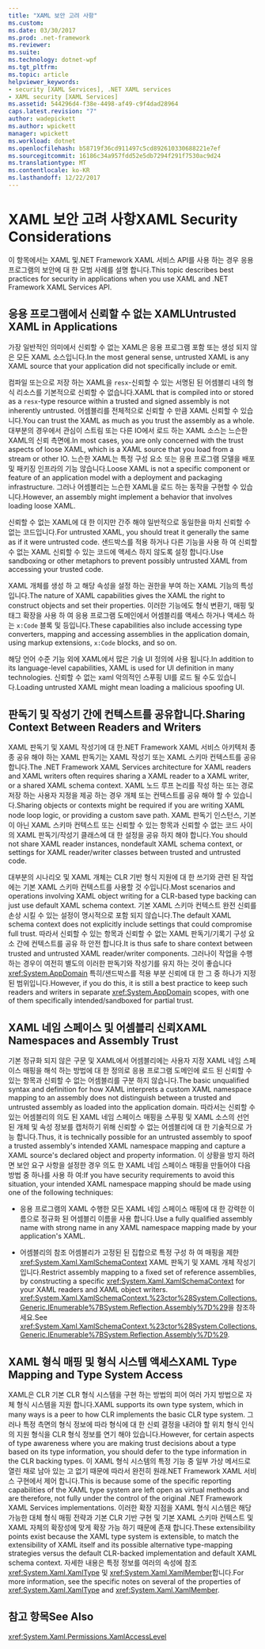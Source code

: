 ```yaml
---
title: "XAML 보안 고려 사항"
ms.custom: 
ms.date: 03/30/2017
ms.prod: .net-framework
ms.reviewer: 
ms.suite: 
ms.technology: dotnet-wpf
ms.tgt_pltfrm: 
ms.topic: article
helpviewer_keywords:
- security [XAML Services], .NET XAML services
- XAML security [XAML Services]
ms.assetid: 544296d4-f38e-4498-af49-c9f4dad28964
caps.latest.revision: "7"
author: wadepickett
ms.author: wpickett
manager: wpickett
ms.workload: dotnet
ms.openlocfilehash: b58719f36cd911497c5cd892610330688221e7ef
ms.sourcegitcommit: 16186c34a957fdd52e5db7294f291f7530ac9d24
ms.translationtype: MT
ms.contentlocale: ko-KR
ms.lasthandoff: 12/22/2017
---
```

# <a name="xaml-security-considerations"></a><span data-ttu-id="2b8a2-102">XAML 보안 고려 사항</span><span class="sxs-lookup"><span data-stu-id="2b8a2-102">XAML Security Considerations</span></span>
<span data-ttu-id="2b8a2-103">이 항목에서는 XAML 및.NET Framework XAML 서비스 API를 사용 하는 경우 응용 프로그램의 보안에 대 한 모범 사례를 설명 합니다.</span><span class="sxs-lookup"><span data-stu-id="2b8a2-103">This topic describes best practices for security in applications when you use XAML and .NET Framework XAML Services API.</span></span>  
  
## <a name="untrusted-xaml-in-applications"></a><span data-ttu-id="2b8a2-104">응용 프로그램에서 신뢰할 수 없는 XAML</span><span class="sxs-lookup"><span data-stu-id="2b8a2-104">Untrusted XAML in Applications</span></span>  
 <span data-ttu-id="2b8a2-105">가장 일반적인 의미에서 신뢰할 수 없는 XAML은 응용 프로그램 포함 또는 생성 되지 않은 모든 XAML 소스입니다.</span><span class="sxs-lookup"><span data-stu-id="2b8a2-105">In the most general sense, untrusted XAML is any XAML source that your application did not specifically include or emit.</span></span>  
  
 <span data-ttu-id="2b8a2-106">컴파일 또는으로 저장 하는 XAML을 `resx`-신뢰할 수 있는 서명된 된 어셈블리 내의 형식 리소스를 기본적으로 신뢰할 수 없습니다.</span><span class="sxs-lookup"><span data-stu-id="2b8a2-106">XAML that is compiled into or stored as a `resx`-type resource within a trusted and signed assembly is not inherently untrusted.</span></span> <span data-ttu-id="2b8a2-107">어셈블리를 전체적으로 신뢰할 수 만큼 XAML 신뢰할 수 있습니다.</span><span class="sxs-lookup"><span data-stu-id="2b8a2-107">You can trust the XAML as much as you trust the assembly as a whole.</span></span> <span data-ttu-id="2b8a2-108">대부분의 경우에서 관심이 스트림 또는 다른 IO에서 로드 하는 XAML 소스는 느슨한 XAML의 신뢰 측면에.</span><span class="sxs-lookup"><span data-stu-id="2b8a2-108">In most cases, you are only concerned with the trust aspects of loose XAML, which is a XAML source that you load from a stream or other IO.</span></span> <span data-ttu-id="2b8a2-109">느슨한 XAML는 특정 구성 요소 또는 응용 프로그램 모델을 배포 및 패키징 인프라의 기능 않습니다.</span><span class="sxs-lookup"><span data-stu-id="2b8a2-109">Loose XAML is not a specific component or feature of an application model with a deployment and packaging infrastructure.</span></span> <span data-ttu-id="2b8a2-110">그러나 어셈블리는 느슨한 XAML을 로드 하는 동작을 구현할 수 있습니다.</span><span class="sxs-lookup"><span data-stu-id="2b8a2-110">However, an assembly might implement a behavior that involves loading loose XAML.</span></span>  
  
 <span data-ttu-id="2b8a2-111">신뢰할 수 없는 XAML에 대 한 이지만 간주 해야 일반적으로 동일한을 마치 신뢰할 수 없는 코드입니다.</span><span class="sxs-lookup"><span data-stu-id="2b8a2-111">For untrusted XAML, you should treat it generally the same as if it were untrusted code.</span></span> <span data-ttu-id="2b8a2-112">샌드박스를 적용 하거나 다른 기능을 사용 하 여 신뢰할 수 없는 XAML 신뢰할 수 있는 코드에 액세스 하지 않도록 설정 합니다.</span><span class="sxs-lookup"><span data-stu-id="2b8a2-112">Use sandboxing or other metaphors to prevent possibly untrusted XAML from accessing your trusted code.</span></span>  
  
 <span data-ttu-id="2b8a2-113">XAML 개체를 생성 하 고 해당 속성을 설정 하는 권한을 부여 하는 XAML 기능의 특성입니다.</span><span class="sxs-lookup"><span data-stu-id="2b8a2-113">The nature of XAML capabilities gives the XAML the right to construct objects and set their properties.</span></span> <span data-ttu-id="2b8a2-114">이러한 기능에도 형식 변환기, 매핑 및 태그 확장을 사용 하 여 응용 프로그램 도메인에서 어셈블리를 액세스 하거나 액세스 하는 `x:Code` 블록 및 등입니다.</span><span class="sxs-lookup"><span data-stu-id="2b8a2-114">These capabilities also include accessing type converters, mapping and accessing assemblies in the application domain, using markup extensions, `x:Code` blocks, and so on.</span></span>  
  
 <span data-ttu-id="2b8a2-115">해당 언어 수준 기능 외에 XAML에서 많은 기술 UI 정의에 사용 됩니다.</span><span class="sxs-lookup"><span data-stu-id="2b8a2-115">In addition to its language-level capabilities, XAML is used for UI definition in many technologies.</span></span> <span data-ttu-id="2b8a2-116">신뢰할 수 없는 xaml 악의적인 스푸핑 UI를 로드 될 수도 있습니다.</span><span class="sxs-lookup"><span data-stu-id="2b8a2-116">Loading untrusted XAML might mean loading a malicious spoofing UI.</span></span>  
  
## <a name="sharing-context-between-readers-and-writers"></a><span data-ttu-id="2b8a2-117">판독기 및 작성기 간에 컨텍스트를 공유합니다.</span><span class="sxs-lookup"><span data-stu-id="2b8a2-117">Sharing Context Between Readers and Writers</span></span>  
 <span data-ttu-id="2b8a2-118">XAML 판독기 및 XAML 작성기에 대 한.NET Framework XAML 서비스 아키텍처 종종 공유 해야 하는 XAML 판독기는 XAML 작성기 또는 XAML 스키마 컨텍스트를 공유 합니다.</span><span class="sxs-lookup"><span data-stu-id="2b8a2-118">The .NET Framework XAML Services architecture for XAML readers and XAML writers often requires sharing a XAML reader to a XAML writer, or a shared XAML schema context.</span></span> <span data-ttu-id="2b8a2-119">XAML 노드 루프 논리를 작성 하는 또는 경로 저장 하는 사용자 지정을 제공 하는 경우 개체 또는 컨텍스트를 공유 해야 할 수 있습니다.</span><span class="sxs-lookup"><span data-stu-id="2b8a2-119">Sharing objects or contexts might be required if you are writing XAML node loop logic, or providing a custom save path.</span></span> <span data-ttu-id="2b8a2-120">XAML 판독기 인스턴스, 기본이 아닌 XAML 스키마 컨텍스트 또는 신뢰할 수 있는 항목과 신뢰할 수 없는 코드 사이의 XAML 판독기/작성기 클래스에 대 한 설정을 공유 하지 해야 합니다.</span><span class="sxs-lookup"><span data-stu-id="2b8a2-120">You should not share XAML reader instances, nondefault XAML schema context, or settings for XAML reader/writer classes between trusted and untrusted code.</span></span>  
  
 <span data-ttu-id="2b8a2-121">대부분의 시나리오 및 XAML 개체는 CLR 기반 형식 지원에 대 한 쓰기와 관련 된 작업에는 기본 XAML 스키마 컨텍스트를 사용할 것 수입니다.</span><span class="sxs-lookup"><span data-stu-id="2b8a2-121">Most scenarios and operations involving XAML object writing for a CLR-based type backing can just use default XAML schema context.</span></span> <span data-ttu-id="2b8a2-122">기본 XAML 스키마 컨텍스트 완전 신뢰를 손상 시킬 수 있는 설정이 명시적으로 포함 되지 않습니다.</span><span class="sxs-lookup"><span data-stu-id="2b8a2-122">The default XAML schema context does not explicitly include settings that could compromise full trust.</span></span> <span data-ttu-id="2b8a2-123">따라서 신뢰할 수 있는 항목과 신뢰할 수 없는 XAML 판독기/기록기 구성 요소 간에 컨텍스트를 공유 하 안전 합니다.</span><span class="sxs-lookup"><span data-stu-id="2b8a2-123">It is thus safe to share context between trusted and untrusted XAML reader/writer components.</span></span> <span data-ttu-id="2b8a2-124">그러나이 작업을 수행 하는 경우이 여전히 별도의 이러한 판독기와 작성기를 유지 하는 것이 좋습니다 <xref:System.AppDomain> 특히/샌드박스를 적용 부분 신뢰에 대 한 그 중 하나가 지정 된 범위입니다.</span><span class="sxs-lookup"><span data-stu-id="2b8a2-124">However, if you do this, it is still a best practice to keep such readers and writers in separate <xref:System.AppDomain> scopes, with one of them specifically intended/sandboxed for partial trust.</span></span>  
  
## <a name="xaml-namespaces-and-assembly-trust"></a><span data-ttu-id="2b8a2-125">XAML 네임 스페이스 및 어셈블리 신뢰</span><span class="sxs-lookup"><span data-stu-id="2b8a2-125">XAML Namespaces and Assembly Trust</span></span>  
 <span data-ttu-id="2b8a2-126">기본 정규화 되지 않은 구문 및 XAML에서 어셈블리에는 사용자 지정 XAML 네임 스페이스 매핑을 해석 하는 방법에 대 한 정의로 응용 프로그램 도메인에 로드 된 신뢰할 수 있는 항목과 신뢰할 수 없는 어셈블리를 구분 하지 않습니다.</span><span class="sxs-lookup"><span data-stu-id="2b8a2-126">The basic unqualified syntax and definition for how XAML interprets a custom XAML namespace mapping to an assembly does not distinguish between a trusted and untrusted assembly as loaded into the application domain.</span></span> <span data-ttu-id="2b8a2-127">따라서는 신뢰할 수 있는 어셈블리의 의도 된 XAML 네임 스페이스 매핑을 스푸핑 및 XAML 소스의 선언 된 개체 및 속성 정보를 캡처하기 위해 신뢰할 수 없는 어셈블리에 대 한 기술적으로 가능 합니다.</span><span class="sxs-lookup"><span data-stu-id="2b8a2-127">Thus, it is technically possible for an untrusted assembly to spoof a trusted assembly's intended XAML namespace mapping and capture a XAML source's declared object and property information.</span></span> <span data-ttu-id="2b8a2-128">이 상황을 방지 하려면 보안 요구 사항을 설정한 경우 의도 한 XAML 네임 스페이스 매핑을 만들어야 다음 방법 중 하나를 사용 하 여:</span><span class="sxs-lookup"><span data-stu-id="2b8a2-128">If you have security requirements to avoid this situation, your intended XAML namespace mapping should be made using one of the following techniques:</span></span>  
  
-   <span data-ttu-id="2b8a2-129">응용 프로그램의 XAML 수행한 모든 XAML 네임 스페이스 매핑에 대 한 강력한 이름으로 정규화 된 어셈블리 이름을 사용 합니다.</span><span class="sxs-lookup"><span data-stu-id="2b8a2-129">Use a fully qualified assembly name with strong name in any XAML namespace mapping made by your application's XAML.</span></span>  
  
-   <span data-ttu-id="2b8a2-130">어셈블리의 참조 어셈블리가 고정된 된 집합으로 특정 구성 하 여 매핑을 제한 <xref:System.Xaml.XamlSchemaContext> XAML 판독기 및 XAML 개체 작성기입니다.</span><span class="sxs-lookup"><span data-stu-id="2b8a2-130">Restrict assembly mapping to a fixed set of reference assemblies, by constructing a specific <xref:System.Xaml.XamlSchemaContext> for your XAML readers and XAML object writers.</span></span> <span data-ttu-id="2b8a2-131"><xref:System.Xaml.XamlSchemaContext.%23ctor%28System.Collections.Generic.IEnumerable%7BSystem.Reflection.Assembly%7D%29>을 참조하세요.</span><span class="sxs-lookup"><span data-stu-id="2b8a2-131">See <xref:System.Xaml.XamlSchemaContext.%23ctor%28System.Collections.Generic.IEnumerable%7BSystem.Reflection.Assembly%7D%29>.</span></span>  
  
## <a name="xaml-type-mapping-and-type-system-access"></a><span data-ttu-id="2b8a2-132">XAML 형식 매핑 및 형식 시스템 액세스</span><span class="sxs-lookup"><span data-stu-id="2b8a2-132">XAML Type Mapping and Type System Access</span></span>  
 <span data-ttu-id="2b8a2-133">XAML은 CLR 기본 CLR 형식 시스템을 구현 하는 방법의 피어 여러 가지 방법으로 자체 형식 시스템을 지원 합니다.</span><span class="sxs-lookup"><span data-stu-id="2b8a2-133">XAML supports its own type system, which in many ways is a peer to how CLR implements the basic CLR type system.</span></span> <span data-ttu-id="2b8a2-134">그러나 특정 측면의 형식 정보에 따라 형식에 대 한 신뢰 결정을 내려야 할 위치 형식 인식의 지원 형식을 CLR 형식 정보를 연기 해야 있습니다.</span><span class="sxs-lookup"><span data-stu-id="2b8a2-134">However, for certain aspects of type awareness where you are making trust decisions about a type based on its type information, you should defer to the type information in the CLR backing types.</span></span> <span data-ttu-id="2b8a2-135">이 XAML 형식 시스템의 특정 기능 중 일부 가상 메서드로 열린 채로 남아 있는 고 없기 때문에 따라서 완전히 원래.NET Framework XAML 서비스 구현에서 제어 합니다.</span><span class="sxs-lookup"><span data-stu-id="2b8a2-135">This is because some of the specific reporting capabilities of the XAML type system are left open as virtual methods and are therefore, not fully under the control of the original .NET Framework XAML Services implementations.</span></span> <span data-ttu-id="2b8a2-136">이러한 확장 지점을 XAML 형식 시스템은 해당 가능한 대체 형식 매핑 전략과 기본 CLR 기반 구현 및 기본 XAML 스키마 컨텍스트 및 XAML 자체의 확장성에 맞게 확장 가능 하기 때문에 존재 합니다.</span><span class="sxs-lookup"><span data-stu-id="2b8a2-136">These extensibility points exist because the XAML type system is extensible, to match the extensibility of XAML itself and its possible alternative type-mapping strategies versus the default CLR-backed implementation and default XAML schema context.</span></span> <span data-ttu-id="2b8a2-137">자세한 내용은 특정 정보를 여러의 속성에 참조 <xref:System.Xaml.XamlType> 및 <xref:System.Xaml.XamlMember>합니다.</span><span class="sxs-lookup"><span data-stu-id="2b8a2-137">For more information, see the specific notes on several of the properties of <xref:System.Xaml.XamlType> and <xref:System.Xaml.XamlMember>.</span></span>  
  
## <a name="see-also"></a><span data-ttu-id="2b8a2-138">참고 항목</span><span class="sxs-lookup"><span data-stu-id="2b8a2-138">See Also</span></span>  
 <xref:System.Xaml.Permissions.XamlAccessLevel>
